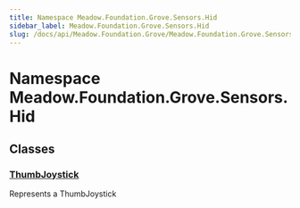 ```yaml
---
title: Namespace Meadow.Foundation.Grove.Sensors.Hid
sidebar_label: Meadow.Foundation.Grove.Sensors.Hid
slug: /docs/api/Meadow.Foundation.Grove/Meadow.Foundation.Grove.Sensors.Hid
---
```

# Namespace Meadow.Foundation.Grove.Sensors.Hid
## Classes
### [ThumbJoystick](../Meadow.Foundation.Grove.Sensors.Hid/ThumbJoystick)
Represents a ThumbJoystick
